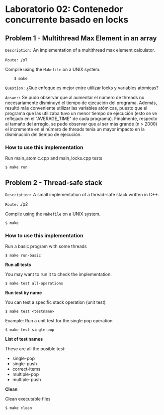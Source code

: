 # Laboratorio 02: Contenedor concurrente basado en locks

## Problem 1 - Multithread Max Element in an array
`Description:` An implementation of a multithread max element calculator.

`Route:` ./p1

Compile using the `Makefile` on a UNIX system.
```
    $ make
```

`Question:` ¿Qué enfoque es mejor entre utilizar locks y variables atómicas?

`Answer:` Se pudo observar que al aumentar el número de threads no necesariamente disminuyó el tiempo de ejecución del programa. Además, resultó más conveniente utilizar las variables atómicas, puesto que el programa que las utilizaba tuvo un menor tiempo de ejecución (esto se ve reflejado en el "AVERAGE_TIME" de cada programa). Finalmente, respecto al tamaño del arreglo, se pudo observar que al ser más grande (n > 2000) el incremente en el número de threads tenía un mayor impacto en la disminución del tiempo de ejecución.


### How to use this implementation

Run main_atomic.cpp and main_locks.cpp tests

    $ make run



## Problem 2 - Thread-safe stack

`Description:` A small implementation of a thread-safe stack written in C++.

`Route:` ./p2

Compile using the `Makefile` on a UNIX system.

    $ make

### How to use this implementation

Run a basic program with some threads

    $ make run-basic

**Run all tests**

You may want to run it to check the implementation.

    $ make test all-operations

**Run test by name**

You can test a specific stack operation (unit test)

    $ make test <testname>

Example: Run a unit test for the single pop operation

    $ make test single-pop

**List of test names**

These are all the posible test:

- single-pop
- single-push
- correct-items
- multiple-pop
- multiple-push

**Clean**

Clean executable files

    $ make clean